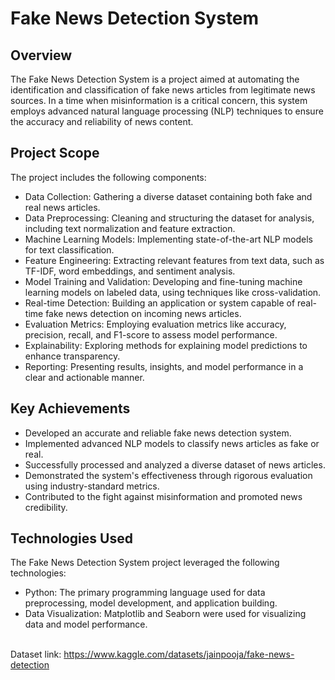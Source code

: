 # Fake News Detection System

## Overview

The Fake News Detection System is a project aimed at automating the identification and classification of fake news articles from legitimate news sources. In a time when misinformation is a critical concern, this system employs advanced natural language processing (NLP) techniques to ensure the accuracy and reliability of news content.

## Project Scope

The project includes the following components:

- Data Collection: Gathering a diverse dataset containing both fake and real news articles.
- Data Preprocessing: Cleaning and structuring the dataset for analysis, including text normalization and feature extraction.
- Machine Learning Models: Implementing state-of-the-art NLP models for text classification.
- Feature Engineering: Extracting relevant features from text data, such as TF-IDF, word embeddings, and sentiment analysis.
- Model Training and Validation: Developing and fine-tuning machine learning models on labeled data, using techniques like cross-validation.
- Real-time Detection: Building an application or system capable of real-time fake news detection on incoming news articles.
- Evaluation Metrics: Employing evaluation metrics like accuracy, precision, recall, and F1-score to assess model performance.
- Explainability: Exploring methods for explaining model predictions to enhance transparency.
- Reporting: Presenting results, insights, and model performance in a clear and actionable manner.

## Key Achievements

- Developed an accurate and reliable fake news detection system.
- Implemented advanced NLP models to classify news articles as fake or real.
- Successfully processed and analyzed a diverse dataset of news articles.
- Demonstrated the system's effectiveness through rigorous evaluation using industry-standard metrics.
- Contributed to the fight against misinformation and promoted news credibility.

## Technologies Used

The Fake News Detection System project leveraged the following technologies:

- Python: The primary programming language used for data preprocessing, model development, and application building.
- Data Visualization: Matplotlib and Seaborn were used for visualizing data and model performance.



<br> Dataset link: https://www.kaggle.com/datasets/jainpooja/fake-news-detection
